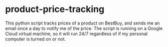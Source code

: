 # product-price-tracking
This python script tracks prices of a product on BestBuy, and sends me an email once a day to notify me of the price. The script is running on a Google Cloud virtual machine, so it will run 24/7 regardless of if my personal computer is turned on or not.
